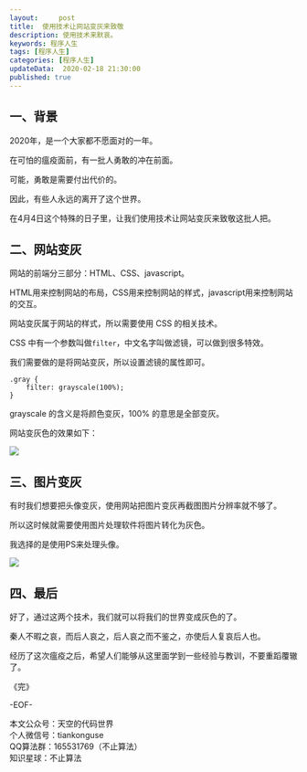 ```yaml
---   
layout:     post  
title:  使用技术让网站变灰来致敬  
description: 使用技术来默哀。  
keywords: 程序人生  
tags: [程序人生]    
categories: [程序人生]  
updateData:  2020-02-18 21:30:00  
published: true 
---  
```



## 一、背景  


2020年，是一个大家都不愿面对的一年。  


在可怕的瘟疫面前，有一批人勇敢的冲在前面。  


可能，勇敢是需要付出代价的。  


因此，有些人永远的离开了这个世界。  


在4月4日这个特殊的日子里，让我们使用技术让网站变灰来致敬这批人把。  



## 二、网站变灰  


网站的前端分三部分：HTML、CSS、javascript。  


HTML用来控制网站的布局，CSS用来控制网站的样式，javascript用来控制网站的交互。  


网站变灰属于网站的样式，所以需要使用 CSS 的相关技术。  



CSS 中有一个参数叫做`filter`，中文名字叫做滤镜，可以做到很多特效。  


我们需要做的是将网站变灰，所以设置滤镜的属性即可。  


```
.gray {
    filter: grayscale(100%);
}
```


grayscale 的含义是将颜色变灰，100% 的意思是全部变灰。  


网站变灰色的效果如下：  


![](http://res2020.tiankonguse.com/images/2020/04/04/002.png)  



## 三、图片变灰  


有时我们想要把头像变灰，使用网站把图片变灰再截图图片分辨率就不够了。  


所以这时候就需要使用图片处理软件将图片转化为灰色。  


我选择的是使用PS来处理头像。  



![](http://res2020.tiankonguse.com/images/2020/04/04/001.png)  



## 四、最后  


好了，通过这两个技术，我们就可以将我们的世界变成灰色的了。  


秦人不暇之哀，而后人哀之，后人哀之而不鉴之，亦使后人复哀后人也。  


经历了这次瘟疫之后，希望人们能够从这里面学到一些经验与教训，不要重蹈覆辙了。  



《完》


-EOF-  



本文公众号：天空的代码世界  
个人微信号：tiankonguse  
QQ算法群：165531769（不止算法）  
知识星球：不止算法  

